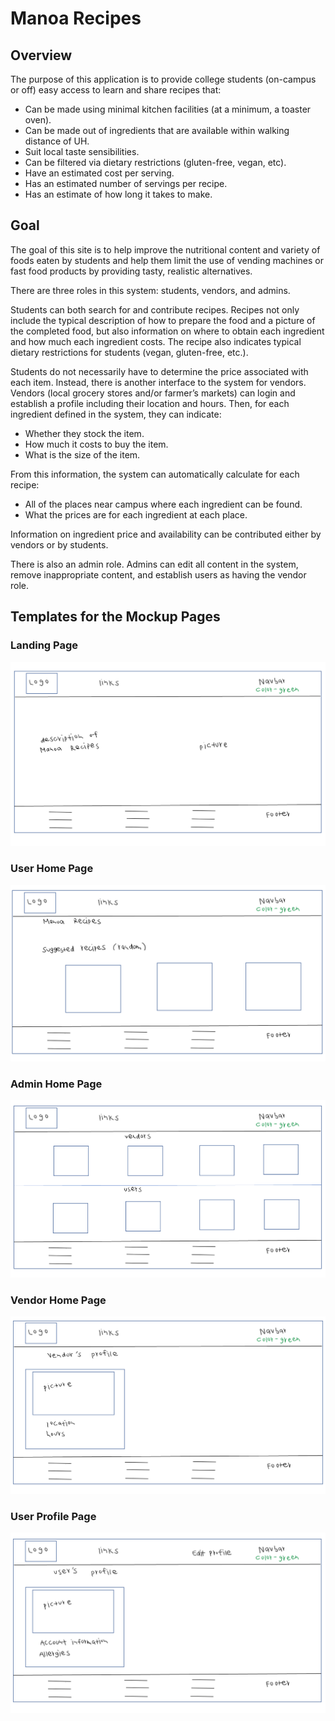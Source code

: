 # Manoa Recipes

## Overview
The purpose of this application is to provide college students (on-campus or off) easy access to learn and share recipes that:
- Can be made using minimal kitchen facilities (at a minimum, a toaster oven).
- Can be made out of ingredients that are available within walking distance of UH.
- Suit local taste sensibilities.
- Can be filtered via dietary restrictions (gluten-free, vegan, etc).
- Have an estimated cost per serving.
- Has an estimated number of servings per recipe.
- Has an estimate of how long it takes to make.

## Goal
The goal of this site is to help improve the nutritional content and variety of foods eaten by students and help them limit the use of vending machines or fast food products by providing tasty, realistic alternatives.

There are three roles in this system: students, vendors, and admins.

Students can both search for and contribute recipes. Recipes not only include the typical description of how to prepare the food and a picture of the completed food, but also information on where to obtain each ingredient and how much each ingredient costs. The recipe also indicates typical dietary restrictions for students (vegan, gluten-free, etc.).

Students do not necessarily have to determine the price associated with each item. Instead, there is another interface to the system for vendors. Vendors (local grocery stores and/or farmer’s markets) can login and establish a profile including their location and hours. Then, for each ingredient defined in the system, they can indicate:
- Whether they stock the item.
- How much it costs to buy the item.
- What is the size of the item.

From this information, the system can automatically calculate for each recipe:
- All of the places near campus where each ingredient can be found.
- What the prices are for each ingredient at each place.

Information on ingredient price and availability can be contributed either by vendors or by students.

There is also an admin role. Admins can edit all content in the system, remove inappropriate content, and establish users as having the vendor role.

## Templates for the Mockup Pages
### Landing Page
![landing page template](/doc/landing.png)

### User Home Page
![user home page template](/doc/userHomePage.png)

### Admin Home Page
![admin landing page template](/doc/adminHome.png)

### Vendor Home Page
![vendor home page template](/doc/vendorHome.png)

### User Profile Page
![user profile page template](/doc/userProfile.png)

<!--

### Search Recipe Page
![search recipe page template](/doc/list-stuff-page.png)

### Individual Recipe Page
![individual recipe page template](/doc/list-stuff-page.png)
-->
